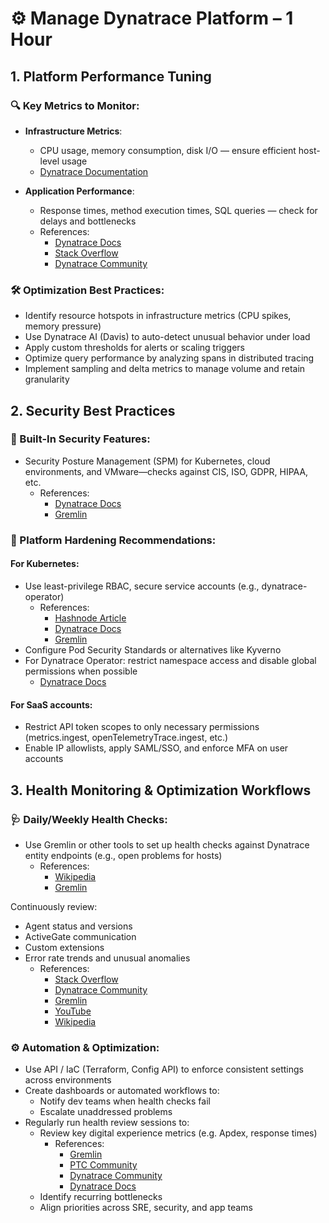 # ⚙️ Manage Dynatrace Platform – 1 Hour

## 1. Platform Performance Tuning

### 🔍 Key Metrics to Monitor:
- **Infrastructure Metrics**:
  - CPU usage, memory consumption, disk I/O — ensure efficient host-level usage
  - [Dynatrace Documentation](https://docs.dynatrace.com)

- **Application Performance**:
  - Response times, method execution times, SQL queries — check for delays and bottlenecks
  - References:
    - [Dynatrace Docs](https://docs.dynatrace.com)
    - [Stack Overflow](https://stackoverflow.com)
    - [Dynatrace Community](https://community.dynatrace.com)

### 🛠 Optimization Best Practices:
- Identify resource hotspots in infrastructure metrics (CPU spikes, memory pressure)
- Use Dynatrace AI (Davis) to auto-detect unusual behavior under load
- Apply custom thresholds for alerts or scaling triggers
- Optimize query performance by analyzing spans in distributed tracing
- Implement sampling and delta metrics to manage volume and retain granularity

## 2. Security Best Practices

### 🔐 Built-In Security Features:
- Security Posture Management (SPM) for Kubernetes, cloud environments, and VMware—checks against CIS, ISO, GDPR, HIPAA, etc.
  - References:
    - [Dynatrace Docs](https://docs.dynatrace.com)
    - [Gremlin](https://www.gremlin.com)

### 🧱 Platform Hardening Recommendations:

#### For Kubernetes:
- Use least-privilege RBAC, secure service accounts (e.g., dynatrace-operator)
  - References:
    - [Hashnode Article](https://harsh18t.hashnode.dev)
    - [Dynatrace Docs](https://docs.dynatrace.com)
    - [Gremlin](https://www.gremlin.com)
- Configure Pod Security Standards or alternatives like Kyverno
- For Dynatrace Operator: restrict namespace access and disable global permissions when possible
  - [Dynatrace Docs](https://docs.dynatrace.com)

#### For SaaS accounts:
- Restrict API token scopes to only necessary permissions (metrics.ingest, openTelemetryTrace.ingest, etc.)
- Enable IP allowlists, apply SAML/SSO, and enforce MFA on user accounts

## 3. Health Monitoring & Optimization Workflows

### 🩺 Daily/Weekly Health Checks:
- Use Gremlin or other tools to set up health checks against Dynatrace entity endpoints (e.g., open problems for hosts)
  - References:
    - [Wikipedia](https://en.wikipedia.org)
    - [Gremlin](https://www.gremlin.com)

Continuously review:
- Agent status and versions
- ActiveGate communication
- Custom extensions
- Error rate trends and unusual anomalies
  - References:
    - [Stack Overflow](https://stackoverflow.com)
    - [Dynatrace Community](https://community.dynatrace.com)
    - [Gremlin](https://www.gremlin.com)
    - [YouTube](https://www.youtube.com)
    - [Wikipedia](https://en.wikipedia.org)

### ⚙️ Automation & Optimization:
- Use API / IaC (Terraform, Config API) to enforce consistent settings across environments
- Create dashboards or automated workflows to:
  - Notify dev teams when health checks fail
  - Escalate unaddressed problems
- Regularly run health review sessions to:
  - Review key digital experience metrics (e.g. Apdex, response times)
    - References:
      - [Gremlin](https://www.gremlin.com)
      - [PTC Community](https://community.ptc.com)
      - [Dynatrace Community](https://community.dynatrace.com)
      - [Dynatrace Docs](https://docs.dynatrace.com)
  - Identify recurring bottlenecks
  - Align priorities across SRE, security, and app teams